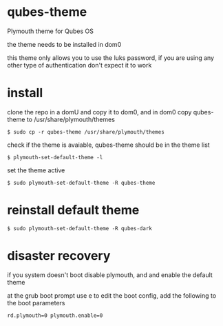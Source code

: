 # qubes-theme
Plymouth theme for Qubes OS

the theme needs to be installed in dom0

this theme only allows you to use the luks password, if you are using any other type of authentication don't expect it to work


# install
clone the repo in a domU and copy it to dom0, and in dom0 copy qubes-theme to /usr/share/plymouth/themes

```
$ sudo cp -r qubes-theme /usr/share/plymouth/themes
```

check if the theme is avaiable, qubes-theme should be in the theme list
```
$ plymouth-set-default-theme -l
```
set the theme active
```
$ sudo plymouth-set-default-theme -R qubes-theme
```

# reinstall default theme
```
$ sudo plymouth-set-default-theme -R qubes-dark
```
# disaster recovery
if you system doesn't boot disable plymouth, and and enable the default theme

at the grub boot prompt use e to edit the boot config, add the following to the boot parameters

```
rd.plymouth=0 plymouth.enable=0
```
